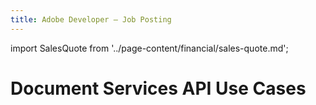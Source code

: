 ```yaml
---
title: Adobe Developer — Job Posting
---
```


import SalesQuote from '../page-content/financial/sales-quote.md';


<Hero slots="heading" variant="fullwidth" theme="dark"  customLayout className="herobgImage"/>

# Document Services API Use Cases


<MenuWrapperComponent  slots="content"  repeat="1" theme="lightest"/>

<SalesQuote />